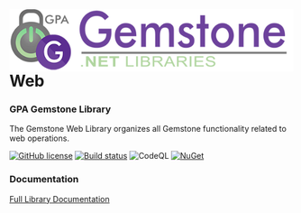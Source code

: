 <img align="right" src="img/gemstone-wide-600.png" alt="gemstone logo">

# Web
### GPA Gemstone Library

The Gemstone Web Library organizes all Gemstone functionality related to web operations.

[![GitHub license](https://img.shields.io/github/license/gemstone/web?color=4CC61E)](https://github.com/gemstone/web/blob/master/LICENSE)
[![Build status](https://ci.appveyor.com/api/projects/status/37yb0nhh0voc91sv?svg=true)](https://ci.appveyor.com/project/ritchiecarroll/web)
![CodeQL](https://github.com/gemstone/web/workflows/CodeQL/badge.svg)
[![NuGet](https://img.shields.io/nuget/vpre/Gemstone.Web)](https://www.nuget.org/packages/Gemstone.Web#readme-body-tab)

### Documentation
[Full Library Documentation](https://gemstone.github.io/web/help)
